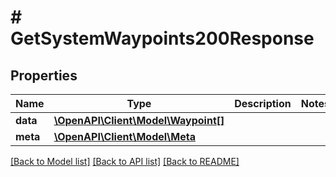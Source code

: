 # # GetSystemWaypoints200Response

## Properties

Name | Type | Description | Notes
------------ | ------------- | ------------- | -------------
**data** | [**\OpenAPI\Client\Model\Waypoint[]**](Waypoint.md) |  |
**meta** | [**\OpenAPI\Client\Model\Meta**](Meta.md) |  |

[[Back to Model list]](../../README.md#models) [[Back to API list]](../../README.md#endpoints) [[Back to README]](../../README.md)
